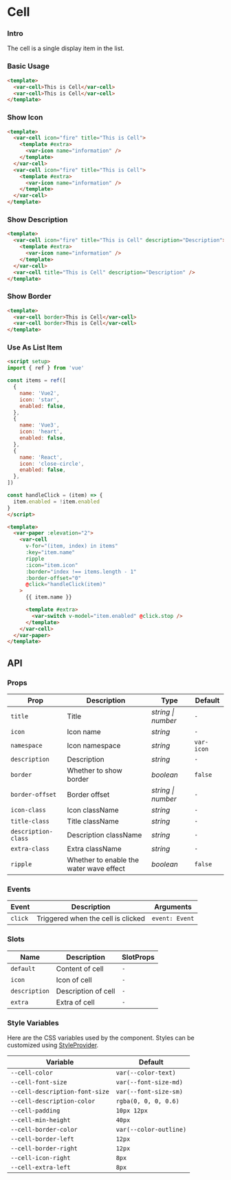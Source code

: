# Cell

### Intro

The cell is a single display item in the list.

### Basic Usage

```html
<template>
  <var-cell>This is Cell</var-cell>
  <var-cell>This is Cell</var-cell>
</template>
```

### Show Icon

```html
<template>
  <var-cell icon="fire" title="This is Cell">
    <template #extra>
      <var-icon name="information" />
    </template>
  </var-cell>
  <var-cell icon="fire" title="This is Cell">
    <template #extra>
      <var-icon name="information" />
    </template>
  </var-cell>
</template>
```

### Show Description

```html
<template>
  <var-cell icon="fire" title="This is Cell" description="Description">
    <template #extra>
      <var-icon name="information" />
    </template>
  </var-cell>
  <var-cell title="This is Cell" description="Description" />
</template>
```

### Show Border

```html
<template>
  <var-cell border>This is Cell</var-cell>
  <var-cell border>This is Cell</var-cell>
</template>
```

### Use As List Item

```html
<script setup>
import { ref } from 'vue'

const items = ref([
  {
    name: 'Vue2',
    icon: 'star',
    enabled: false,
  },
  {
    name: 'Vue3',
    icon: 'heart',
    enabled: false,
  },
  {
    name: 'React',
    icon: 'close-circle',
    enabled: false,
  },
])

const handleClick = (item) => {
  item.enabled = !item.enabled
}
</script>

<template>
  <var-paper :elevation="2">
    <var-cell
      v-for="(item, index) in items"
      :key="item.name"
      ripple
      :icon="item.icon"
      :border="index !== items.length - 1"
      :border-offset="0"
      @click="handleClick(item)"
    >
      {{ item.name }}

      <template #extra>
        <var-switch v-model="item.enabled" @click.stop />
      </template>
    </var-cell>
  </var-paper>
</template>
```

## API

### Props

| Prop | Description | Type | Default |
| ----- | -------------- | -------- | ---------- |
| `title` | Title | _string \| number_ | `-` |
| `icon` | Icon name | _string_ | `-` |
| `namespace` |  Icon namespace | _string_ | `var-icon` |
| `description` | Description | _string_ | `-` |
| `border` | Whether to show border | _boolean_ | `false` |
| `border-offset` | Border offset | _string \| number_ | `-` |
| `icon-class` | Icon className | _string_ | `-` |
| `title-class` | Title className | _string_ | `-` |
| `description-class` | Description className | _string_ | `-` |
| `extra-class` | Extra className | _string_ | `-` |
| `ripple` | Whether to enable the water wave effect | _boolean_ | `false` |

### Events

| Event        | Description                                                                                          | Arguments      |
| ------------ | ---------------------------------------------------------------------------------------------------- | -------------- |
| `click`      | Triggered when the cell is clicked  | `event: Event` |

### Slots

| Name | Description | SlotProps |
| ----- | -------------- | -------- |
| `default` | Content of cell | `-` |
| `icon` | Icon of cell | `-` |
| `description` | Description of cell | `-` |
| `extra` | Extra of cell | `-` |

### Style Variables

Here are the CSS variables used by the component. Styles can be customized using [StyleProvider](#/en-US/style-provider).

| Variable        | Default |
|-----------------| --- |
| `--cell-color`  | `var(--color-text)` |
| `--cell-font-size` | `var(--font-size-md)` |
| `--cell-description-font-size` | `var(--font-size-sm)` |
| `--cell-description-color` | `rgba(0, 0, 0, 0.6)` |
| `--cell-padding` | `10px 12px` |
| `--cell-min-height` | `40px` |
| `--cell-border-color` | `var(--color-outline)` |
| `--cell-border-left` | `12px` |
| `--cell-border-right` | `12px` |
| `--cell-icon-right` | `8px` |
| `--cell-extra-left` | `8px` |
